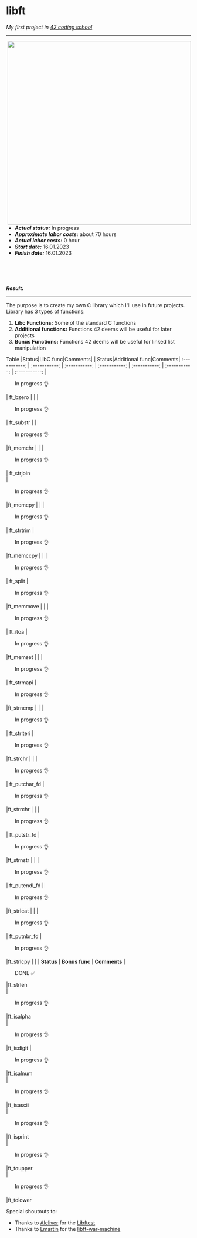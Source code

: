 # libft
*My first project in [42 coding school](https://42.fr/en/homepage/)*
<hr> 
<img src="https://user-images.githubusercontent.com/68464959/212696987-c73b8a49-fc67-4a3b-a55d-ea796fb70774.png" align="right" width="500">

* ***Actual status:***    In progress 
* ***Approximate labor costs:***    about 70 hours
* ***Actual labor costs:***    0 hour
* ***Start date:***    16.01.2023 
* ***Finish date:***    16.01.2023 
<br>
<br>
<br>


***Result:*** 

<hr>
The purpose is to create my own C library which I'll use in future projects. Library has 3 types of functions:

1.  **Libc Functions:** Some of the standard C functions
2.  **Additional functions:** Functions 42 deems will be useful for later projects
3.  **Bonus Functions:** Functions 42 deems will be useful for linked list manipulation

Table 
|Status|LibC func|Comments| | Status|Additional func|Comments|
:-----------: | :-----------: | :-----------: | :-----------: | :-----------: | :-----------: | :-----------: 
| <ul> In progress :ok_hand:</ul> | ft_bzero    | | | <ul> In progress :ok_hand:</ul> | ft_substr | 
| <ul> In progress :ok_hand:</ul> |ft_memchr	  | | | <ul> In progress :ok_hand:</ul> | ft_strjoin	
| <ul> In progress :ok_hand:</ul> |ft_memcpy		| | | <ul> In progress :ok_hand:</ul> | ft_strtrim
| <ul> In progress :ok_hand:</ul> |ft_memccpy		| | | <ul> In progress :ok_hand:</ul> | ft_split
| <ul> In progress :ok_hand:</ul> |ft_memmove		| | | <ul> In progress :ok_hand:</ul> | ft_itoa
| <ul> In progress :ok_hand:</ul> |ft_memset		| | | <ul> In progress :ok_hand:</ul> | ft_strmapi
| <ul> In progress :ok_hand:</ul> |ft_strncmp		| | | <ul> In progress :ok_hand:</ul> | ft_striteri
| <ul> In progress :ok_hand:</ul> |ft_strchr		| | | <ul> In progress :ok_hand:</ul> | ft_putchar_fd 
| <ul> In progress :ok_hand:</ul> |ft_strrchr		| | | <ul> In progress :ok_hand:</ul> |	ft_putstr_fd
| <ul> In progress :ok_hand:</ul> |ft_strnstr		| | | <ul> In progress :ok_hand:</ul> | ft_putendl_fd
| <ul> In progress :ok_hand:</ul> |ft_strlcat		| | | <ul> In progress :ok_hand:</ul> | ft_putnbr_fd
| <ul> In progress :ok_hand:</ul> |ft_strlcpy 	| | | **Status** | **Bonus func** | **Comments**
| <ul> DONE :white_check_mark:</ul> |ft_strlen	
| <ul> In progress :ok_hand:</ul> |ft_isalpha	
| <ul> In progress :ok_hand:</ul> |ft_isdigit
| <ul> In progress :ok_hand:</ul> |ft_isalnum	
| <ul> In progress :ok_hand:</ul> |ft_isascii	
| <ul> In progress :ok_hand:</ul> |ft_isprint	
| <ul> In progress :ok_hand:</ul> |ft_toupper		
| <ul> In progress :ok_hand:</ul> |ft_tolower	






Special shoutouts to:
* Thanks to [Aleliver](https://github.com/alelievr) for the [Libftest](https://github.com/alelievr/libft-unit-test)
* Thanks to [Lmartin](https://github.com/0x050f) for the [libft-war-machine](https://github.com/0x050f/libft-war-machine)
